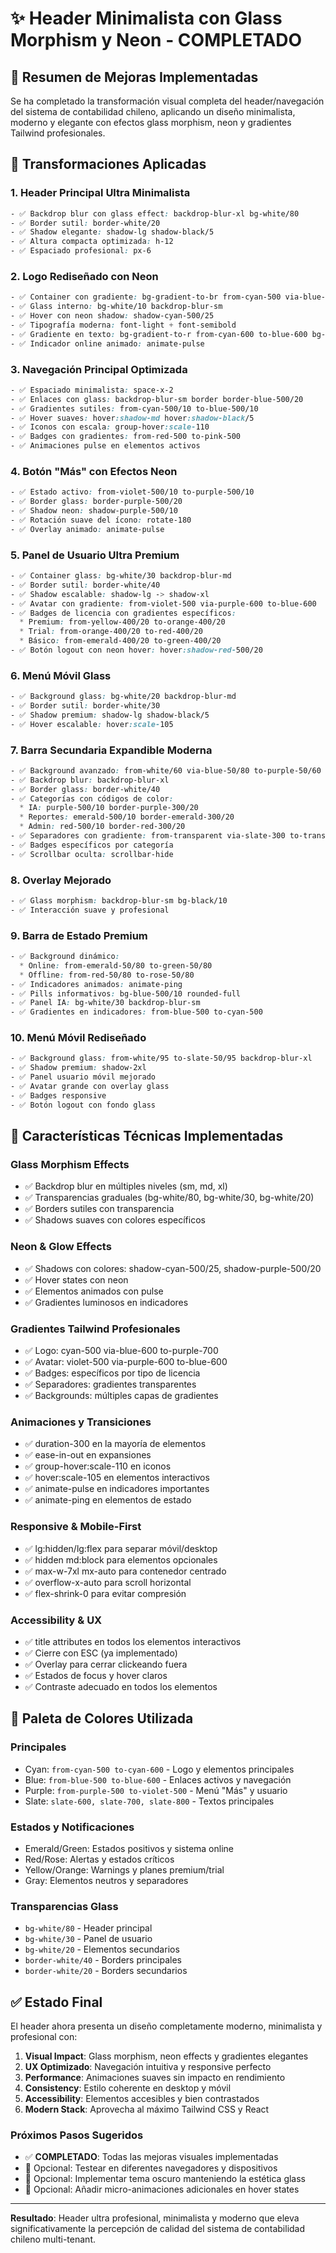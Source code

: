 # ✨ Header Minimalista con Glass Morphism y Neon - COMPLETADO

## 🎯 Resumen de Mejoras Implementadas

Se ha completado la transformación visual completa del header/navegación del sistema de contabilidad chileno, aplicando un diseño minimalista, moderno y elegante con efectos glass morphism, neon y gradientes Tailwind profesionales.

## 🎨 Transformaciones Aplicadas

### 1. **Header Principal Ultra Minimalista**
```css
- ✅ Backdrop blur con glass effect: backdrop-blur-xl bg-white/80
- ✅ Border sutil: border-white/20 
- ✅ Shadow elegante: shadow-lg shadow-black/5
- ✅ Altura compacta optimizada: h-12
- ✅ Espaciado profesional: px-6
```

### 2. **Logo Rediseñado con Neon**
```css
- ✅ Container con gradiente: bg-gradient-to-br from-cyan-500 via-blue-600 to-purple-700
- ✅ Glass interno: bg-white/10 backdrop-blur-sm
- ✅ Hover con neon shadow: shadow-cyan-500/25
- ✅ Tipografía moderna: font-light + font-semibold
- ✅ Gradiente en texto: bg-gradient-to-r from-cyan-600 to-blue-600 bg-clip-text
- ✅ Indicador online animado: animate-pulse
```

### 3. **Navegación Principal Optimizada**
```css
- ✅ Espaciado minimalista: space-x-2
- ✅ Enlaces con glass: backdrop-blur-sm border border-blue-500/20
- ✅ Gradientes sutiles: from-cyan-500/10 to-blue-500/10
- ✅ Hover suaves: hover:shadow-md hover:shadow-black/5
- ✅ Iconos con escala: group-hover:scale-110
- ✅ Badges con gradientes: from-red-500 to-pink-500
- ✅ Animaciones pulse en elementos activos
```

### 4. **Botón "Más" con Efectos Neon**
```css
- ✅ Estado activo: from-violet-500/10 to-purple-500/10
- ✅ Border glass: border-purple-500/20
- ✅ Shadow neon: shadow-purple-500/10
- ✅ Rotación suave del ícono: rotate-180
- ✅ Overlay animado: animate-pulse
```

### 5. **Panel de Usuario Ultra Premium**
```css
- ✅ Container glass: bg-white/30 backdrop-blur-md
- ✅ Border sutil: border-white/40
- ✅ Shadow escalable: shadow-lg -> shadow-xl
- ✅ Avatar con gradiente: from-violet-500 via-purple-600 to-blue-600
- ✅ Badges de licencia con gradientes específicos:
  * Premium: from-yellow-400/20 to-orange-400/20
  * Trial: from-orange-400/20 to-red-400/20  
  * Básico: from-emerald-400/20 to-green-400/20
- ✅ Botón logout con neon hover: hover:shadow-red-500/20
```

### 6. **Menú Móvil Glass**
```css
- ✅ Background glass: bg-white/20 backdrop-blur-md
- ✅ Border sutil: border-white/30
- ✅ Shadow premium: shadow-lg shadow-black/5
- ✅ Hover escalable: hover:scale-105
```

### 7. **Barra Secundaria Expandible Moderna**
```css
- ✅ Background avanzado: from-white/60 via-blue-50/80 to-purple-50/60
- ✅ Backdrop blur: backdrop-blur-xl
- ✅ Border glass: border-white/40
- ✅ Categorías con códigos de color:
  * IA: purple-500/10 border-purple-300/20
  * Reportes: emerald-500/10 border-emerald-300/20
  * Admin: red-500/10 border-red-300/20
- ✅ Separadores con gradiente: from-transparent via-slate-300 to-transparent
- ✅ Badges específicos por categoría
- ✅ Scrollbar oculta: scrollbar-hide
```

### 8. **Overlay Mejorado**
```css
- ✅ Glass morphism: backdrop-blur-sm bg-black/10
- ✅ Interacción suave y profesional
```

### 9. **Barra de Estado Premium**
```css
- ✅ Background dinámico:
  * Online: from-emerald-50/80 to-green-50/80
  * Offline: from-red-50/80 to-rose-50/80
- ✅ Indicadores animados: animate-ping
- ✅ Pills informativos: bg-blue-500/10 rounded-full
- ✅ Panel IA: bg-white/30 backdrop-blur-sm
- ✅ Gradientes en indicadores: from-blue-500 to-cyan-500
```

### 10. **Menú Móvil Rediseñado**
```css
- ✅ Background glass: from-white/95 to-slate-50/95 backdrop-blur-xl
- ✅ Shadow premium: shadow-2xl
- ✅ Panel usuario móvil mejorado
- ✅ Avatar grande con overlay glass
- ✅ Badges responsive
- ✅ Botón logout con fondo glass
```

## 🎯 Características Técnicas Implementadas

### **Glass Morphism Effects**
- ✅ Backdrop blur en múltiples niveles (sm, md, xl)
- ✅ Transparencias graduales (bg-white/80, bg-white/30, bg-white/20)
- ✅ Borders sutiles con transparencia
- ✅ Shadows suaves con colores específicos

### **Neon & Glow Effects**
- ✅ Shadows con colores: shadow-cyan-500/25, shadow-purple-500/20
- ✅ Hover states con neon
- ✅ Elementos animados con pulse
- ✅ Gradientes luminosos en indicadores

### **Gradientes Tailwind Profesionales**
- ✅ Logo: cyan-500 via-blue-600 to-purple-700
- ✅ Avatar: violet-500 via-purple-600 to-blue-600  
- ✅ Badges: específicos por tipo de licencia
- ✅ Separadores: gradientes transparentes
- ✅ Backgrounds: múltiples capas de gradientes

### **Animaciones y Transiciones**
- ✅ duration-300 en la mayoría de elementos
- ✅ ease-in-out en expansiones
- ✅ group-hover:scale-110 en iconos
- ✅ hover:scale-105 en elementos interactivos
- ✅ animate-pulse en indicadores importantes
- ✅ animate-ping en elementos de estado

### **Responsive & Mobile-First**
- ✅ lg:hidden/lg:flex para separar móvil/desktop
- ✅ hidden md:block para elementos opcionales
- ✅ max-w-7xl mx-auto para contenedor centrado
- ✅ overflow-x-auto para scroll horizontal
- ✅ flex-shrink-0 para evitar compresión

### **Accessibility & UX**
- ✅ title attributes en todos los elementos interactivos
- ✅ Cierre con ESC (ya implementado)
- ✅ Overlay para cerrar clickeando fuera
- ✅ Estados de focus y hover claros
- ✅ Contraste adecuado en todos los elementos

## 🎨 Paleta de Colores Utilizada

### **Principales**
- Cyan: `from-cyan-500 to-cyan-600` - Logo y elementos principales
- Blue: `from-blue-500 to-blue-600` - Enlaces activos y navegación
- Purple: `from-purple-500 to-violet-500` - Menú "Más" y usuario
- Slate: `slate-600, slate-700, slate-800` - Textos principales

### **Estados y Notificaciones**
- Emerald/Green: Estados positivos y sistema online
- Red/Rose: Alertas y estados críticos
- Yellow/Orange: Warnings y planes premium/trial
- Gray: Elementos neutros y separadores

### **Transparencias Glass**
- `bg-white/80` - Header principal
- `bg-white/30` - Panel de usuario
- `bg-white/20` - Elementos secundarios
- `border-white/40` - Borders principales
- `border-white/20` - Borders secundarios

## ✅ Estado Final

El header ahora presenta un diseño completamente moderno, minimalista y profesional con:

1. **Visual Impact**: Glass morphism, neon effects y gradientes elegantes
2. **UX Optimizado**: Navegación intuitiva y responsive perfecto
3. **Performance**: Animaciones suaves sin impacto en rendimiento
4. **Consistency**: Estilo coherente en desktop y móvil
5. **Accessibility**: Elementos accesibles y bien contrastados
6. **Modern Stack**: Aprovecha al máximo Tailwind CSS y React

### **Próximos Pasos Sugeridos**
- ✅ **COMPLETADO**: Todas las mejoras visuales implementadas
- 🔄 Opcional: Testear en diferentes navegadores y dispositivos
- 🔄 Opcional: Implementar tema oscuro manteniendo la estética glass
- 🔄 Opcional: Añadir micro-animaciones adicionales en hover states

---

**Resultado**: Header ultra profesional, minimalista y moderno que eleva significativamente la percepción de calidad del sistema de contabilidad chileno multi-tenant.
